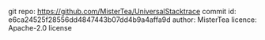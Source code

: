 git repo:  https://github.com/MisterTea/UniversalStacktrace
commit id: e6ca24525f28556dd4847443b07dd4b9a4affa9d
author:    MisterTea
licence:   Apache-2.0 license
